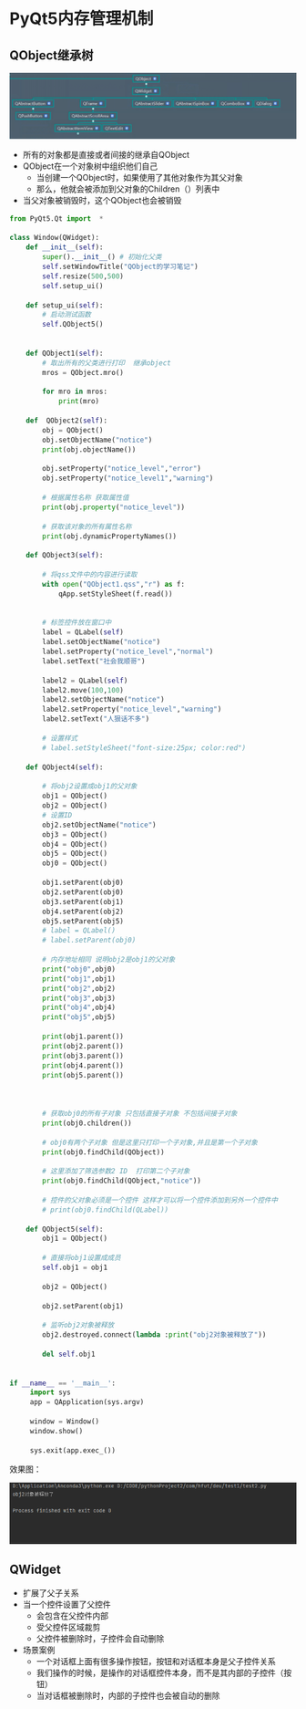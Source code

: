 # PyQt5内存管理机制

## QObject继承树
![图 9](../../images/3983378e3fd59298bd0f7ba18a33d480860a371a34907911e895dcc62bbd92fe.png)  

* 所有的对象都是直接或者间接的继承自QObject
* QObject在一个对象树中组织他们自己
  * 当创建一个QObject时，如果使用了其他对象作为其父对象
  * 那么，他就会被添加到父对象的Children（）列表中
* 当父对象被销毁时，这个QObject也会被销毁

```python
from PyQt5.Qt import  *

class Window(QWidget):
    def __init__(self):
        super().__init__() # 初始化父类
        self.setWindowTitle("QObject的学习笔记")
        self.resize(500,500)
        self.setup_ui()

    def setup_ui(self):
        # 启动测试函数
        self.QObject5()


    def QObject1(self):
        # 取出所有的父类进行打印  继承object
        mros = QObject.mro()

        for mro in mros:
            print(mro)

    def  QObject2(self):
        obj = QObject()
        obj.setObjectName("notice")
        print(obj.objectName())

        obj.setProperty("notice_level","error")
        obj.setProperty("notice_level1","warning")

        # 根据属性名称 获取属性值
        print(obj.property("notice_level"))

        # 获取该对象的所有属性名称
        print(obj.dynamicPropertyNames())

    def QObject3(self):

        # 将qss文件中的内容进行读取
        with open("QObject1.qss","r") as f:
            qApp.setStyleSheet(f.read())


        # 标签控件放在窗口中
        label = QLabel(self)
        label.setObjectName("notice")
        label.setProperty("notice_level","normal")
        label.setText("社会我顺哥")

        label2 = QLabel(self)
        label2.move(100,100)
        label2.setObjectName("notice")
        label2.setProperty("notice_level","warning")
        label2.setText("人狠话不多")

        # 设置样式
        # label.setStyleSheet("font-size:25px; color:red")

    def QObject4(self):

        # 将obj2设置成obj1的父对象
        obj1 = QObject()
        obj2 = QObject()
        # 设置ID
        obj2.setObjectName("notice")
        obj3 = QObject()
        obj4 = QObject()
        obj5 = QObject()
        obj0 = QObject()

        obj1.setParent(obj0)
        obj2.setParent(obj0)
        obj3.setParent(obj1)
        obj4.setParent(obj2)
        obj5.setParent(obj5)
        # label = QLabel()
        # label.setParent(obj0)

        # 内存地址相同 说明obj2是obj1的父对象
        print("obj0",obj0)
        print("obj1",obj1)
        print("obj2",obj2)
        print("obj3",obj3)
        print("obj4",obj4)
        print("obj5",obj5)

        print(obj1.parent())
        print(obj2.parent())
        print(obj3.parent())
        print(obj4.parent())
        print(obj5.parent())



        # 获取obj0的所有子对象 只包括直接子对象 不包括间接子对象
        print(obj0.children())

        # obj0有两个子对象 但是这里只打印一个子对象,并且是第一个子对象
        print(obj0.findChild(QObject))

        # 这里添加了筛选参数2 ID  打印第二个子对象
        print(obj0.findChild(QObject,"notice"))

        # 控件的父对象必须是一个控件 这样才可以将一个控件添加到另外一个控件中
        # print(obj0.findChild(QLabel))

    def QObject5(self):
        obj1 = QObject()

        # 直接将obj1设置成成员
        self.obj1 = obj1

        obj2 = QObject()

        obj2.setParent(obj1)

        # 监听obj2对象被释放
        obj2.destroyed.connect(lambda :print("obj2对象被释放了"))

        del self.obj1


if __name__ == '__main__':
     import sys
     app = QApplication(sys.argv)

     window = Window()
     window.show()

     sys.exit(app.exec_())
```

效果图：

![图 10](../../images/d0eeffdf15d420e55f797d10f4496bf3d469e004e855fa993f1ba29bc18dca50.png)  


## QWidget

* 扩展了父子关系
* 当一个控件设置了父控件
  * 会包含在父控件内部
  * 受父控件区域裁剪
  * 父控件被删除时，子控件会自动删除
* 场景案例
  * 一个对话框上面有很多操作按钮，按钮和对话框本身是父子控件关系
  * 我们操作的时候，是操作的对话框控件本身，而不是其内部的子控件（按钮）
  * 当对话框被删除时，内部的子控件也会被自动的删除



